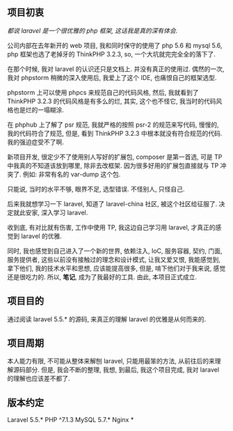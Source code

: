 ## 项目初衷

*都说 laravel 是一个很优雅的 php 框架, 这话我是真的深有体会.*

公司内部在去年新开的 web 项目, 我和同时保守的使用了 php 5.6 和 mysql 5.6, php 框架也选了老掉牙的 ThinkPHP 3.2.3, so, 一个大坑就完完全全的落下了.

在那个时候, 我对 laravel 的认识还只是文档上. 并没有真正的使用过. 偶然的一次, 我对 phpstorm 稍微的深入使用后, 我爱上了这个 IDE, 也痛恨自己的框架选型.

phpstorm 上可以使用 phpcs 来规范自己的代码风格, 然后, 我就看到了 ThinkPHP 3.2.3 的代码风格是有多么的烂, 其实, 这个也不怪它, 我当时的代码风格也是烂的一塌糊涂.

在 phphub 上了解了 psr 规范, 我就严格的按照 psr-2 的规范来写代码, 慢慢的, 我的代码符合了规范, 但是, 看到 ThinkPHP 3.2.3 中根本就没有符合规范的代码. 我的强迫症受不了啊.

新项目开发, 很定少不了使用别人写好的扩展包, composer 是第一首选, 可是 TP 中我真的不知道该放到哪里, 除非去改框架. 因为很多好用的扩展包直接就与 TP 冲突了. 例如: 非常有名的 var-dump 这个包.

只能说, 当时的水平不够, 眼界不足, 选型错误. 不怪别人, 只怪自己.

后来我就想学习一下 laravel, 知道了 laravel-china 社区, 被这个社区给征服了. 决定就此安家, 深入学习 laravel.

收到底, 有对比就有伤害, 工作中使用 TP, 我这边自己学习用 laravel, 才真正的感觉到 laravel 的优雅.

同时, 我也感觉到自己进入了一个新的世界, 依赖注入, IoC, 服务容器, 契约, 门面, 服务提供者, 这些以前没有接触过的理念和设计模式, 让我又爱又恨, 我能感觉到, 拿下他们, 我的技术水平和思想, 应该能提高很多, 但是, 啃下他们对于我来说, 感觉还是很吃力的. 所以, **笔记**, 成为了我最好的工具. 由此, 本项目正式成立.

## 项目目的

通过阅读 laravel 5.5.* 的源码, 来真正的理解 laravel 的优雅是从何而来的.

## 项目周期

本人能力有限, 不可能从整体来解刨 laravel, 只能用最笨的方法, 从前往后的来理解源码部分. 但是, 我会不断的整理, 我想, 到最后, 我这个项目完成, 我对 laravel 的理解也应该差不都了.

## 版本约定

Laravel 5.5.*
PHP ^7.1.3
MySQL 5.7.*
Nginx *

